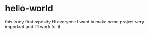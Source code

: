# hello-world
this is my first reposity 
Hi everyone I want to make some project very important and I´ll work for it 

